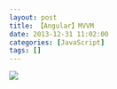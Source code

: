 ```yaml
---
layout: post
title: 【Angular】MVVM
date: 2013-12-31 11:02:00
categories: [JavaScript]
tags: []
---
```

![](http://img.blog.csdn.net/20131231110212906?watermark/2/text/aHR0cDovL2Jsb2cuY3Nkbi5uZXQvdHVodW9sb25n/font/5a6L5L2T/fontsize/400/fill/I0JBQkFCMA==/dissolve/70/gravity/SouthEast)